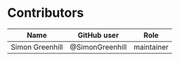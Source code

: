 # Contributors

Name | GitHub user | Role
--- | --- | ---
Simon Greenhill | @SimonGreenhill | maintainer
